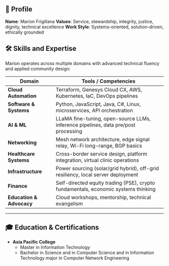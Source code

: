 ## 👤 Profile
**Name**: Marion Frigillana 
**Values**: Service, stewardship, integrity, justice, dignity, technical excellence 
**Work Style**: Systems-oriented, solution-driven, ethically grounded

## 🛠️ Skills and Expertise

Marion operates across multiple domains with advanced technical fluency and applied community design:

| Domain                  | Tools / Competencies                                                                 |
|-------------------------|--------------------------------------------------------------------------------------|
| **Cloud Automation**    | Terraform, Genesys Cloud CX, AWS, Kubernetes, IaC, DevOps pipelines                 |
| **Software & Systems**  | Python, JavaScript, Java, C#, Linux, microservices, API orchestration               |
| **AI & ML**             | LLaMA fine-tuning, open-source LLMs, inference pipelines, data pre/post processing  |
| **Networking**          | Mesh network architecture, edge signal relay, Wi-Fi long-range, BGP basics          |
| **Healthcare Systems**  | Cross-border service design, platform integration, virtual clinic operations        |
| **Infrastructure**      | Power sourcing (solar/grid hybrid), off-grid resiliency, local server deployment    |
| **Finance**             | Self-directed equity trading (PSE), crypto fundamentals, economic systems thinking  |
| **Education & Advocacy**| Cloud workshops, mentorship, technical evangelism                                  |

---

## 🎓 Education & Certifications

- **Asia Pacific College**
  - Master in Information Technology
  - Bachelor in Science and in Computer Science and in Information Technology major in Computer Network Engineering
